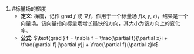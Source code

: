 1. #标量场的梯度 
	*   **定义**: 梯度，记作 $\text{grad } f$ 或 $\nabla f$，作用于一个标量场 $f(x,y,z)$，结果是一个向量场。该向量指向标量场增长最快的方向，其大小为该方向上的变化率。
	*   **公式**: $\text{grad } f = \nabla f = \frac{\partial f}{\partial x}i + \frac{\partial f}{\partial y}j + \frac{\partial f}{\partial z}k$